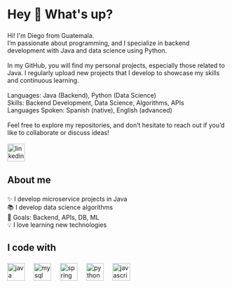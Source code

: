 <h1 align="left">Hey 👋 What's up?</h1>

###

<p align="left">Hi! I'm Diego from Guatemala.<br>I’m passionate about programming, and I specialize in backend development with Java and data science using Python.<br><br>In my GitHub, you will find my personal projects, especially those related to Java. I regularly upload new projects that I develop to showcase my skills and continuous learning.<br><br>Languages: Java (Backend), Python (Data Science)<br>Skills: Backend Development, Data Science, Algorithms, APIs<br>Languages Spoken: Spanish (native), English (advanced)<br><br>Feel free to explore my repositories, and don’t hesitate to reach out if you’d like to collaborate or discuss ideas!<br><br>

  <!-- Imagen de LinkedIn como enlace (botón) -->
  <a href="https://www.linkedin.com/in/diego-villacinda/">
    <img src="https://cdn.jsdelivr.net/gh/devicons/devicon/icons/linkedin/linkedin-original.svg" height="40" alt="linkedin logo" />
  </a>

###

<h2 align="left">About me</h2>

###

<p align="left">✨ I develop microservice projects in Java<br>📚 I develop data science algorithms<br>🎯 Goals: Backend, APIs, DB, ML<br>💡 I love learning new technologies</p>

###

<h2 align="left">I code with</h2>

###

<div align="left">
  <img src="https://cdn.jsdelivr.net/gh/devicons/devicon/icons/java/java-original.svg" height="40" alt="java logo" />
  <img width="12" />
  <img src="https://cdn.jsdelivr.net/gh/devicons/devicon/icons/mysql/mysql-original.svg" height="40" alt="mysql logo" />
  <img width="12" />
  <img src="https://cdn.jsdelivr.net/gh/devicons/devicon/icons/spring/spring-original.svg" height="40" alt="spring logo" />
  <img width="12" />
  <img src="https://cdn.jsdelivr.net/gh/devicons/devicon/icons/python/python-original.svg" height="40" alt="python logo" />
  <img width="12" />
  <img src="https://cdn.jsdelivr.net/gh/devicons/devicon/icons/javascript/javascript-original.svg" height="40" alt="javascript logo" />
</div>
